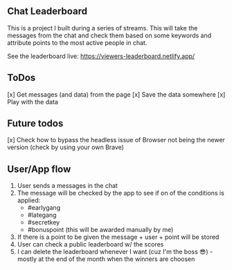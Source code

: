 ## Chat Leaderboard

This is a project I built during a series of streams. This will take the messages from the chat and check them based on some keywords and attribute points to the most active people in chat.

See the leaderboard live: https://viewers-leaderboard.netlify.app/

## ToDos

[x] Get messages (and data) from the page
[x] Save the data somewhere
[x] Play with the data

## Future todos

[x] Check how to bypass the headless issue of Browser not being the newer version (check by using your own Brave)

## User/App flow

1. User sends a messages in the chat
2. The message will be checked by the app to see if on of the conditions is applied:
    - #earlygang
    - #lategang
    - #secretkey
    - #bonuspoint (this will be awarded manually by me)
3. If there is a point to be given the message + user + point will be stored
4. User can check a public leaderboard w/ the scores
5. I can delete the leaderboard whenever I want (cuz I'm the boss 😎) - mostly at the end of the month when the winners are choosen

